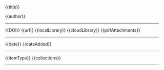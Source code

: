 {{title}}

{{author}}

---

{{DOI}}
{{url}}
{{localLibrary}}
{{cloudLibrary}}
{{pdfAttachments}}

---

{{date}}
{{dateAdded}}

---

{{itemType}}
{{collections}}

---
